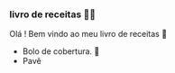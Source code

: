 ### livro de receitas :man_cook:	



 Olá ! Bem vindo ao meu livro de receitas :wave:

- Bolo de  cobertura. :cake:
- Pavê